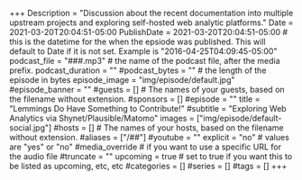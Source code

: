 +++
Description = "Discussion about the recent documentation into multiple upstream projects and exploring self-hosted web analytic platforms."
Date = 2021-03-20T20:04:51-05:00
PublishDate = 2021-03-20T20:04:51-05:00 # this is the datetime for the when the epsiode was published. This will default to Date if it is not set. Example is "2016-04-25T04:09:45-05:00"
podcast_file = "###.mp3" # the name of the podcast file, after the media prefix.
podcast_duration = ""
#podcast_bytes = "" # the length of the episode in bytes
episode_image = "img/episode/default.jpg"
#episode_banner = ""
#guests = [] # The names of your guests, based on the filename without extension.
#sponsors = []
#episode = ""
title = "Lemmings Do Have Something to Contribute!"
#subtitle = "Exploring Web Analytics via Shynet/Plausible/Matomo"
images = ["img/episode/default-social.jpg"]
#hosts = [] # The names of your hosts, based on the filename without extension.
#aliases = ["/##"]
#youtube = ""
explicit = "no" # values are "yes" or "no"
#media_override # if you want to use a specific URL for the audio file
#truncate = ""
upcoming = true # set to true if you want this to be listed as upcoming, etc, etc
#categories = []
#series = []
#tags = []
+++
